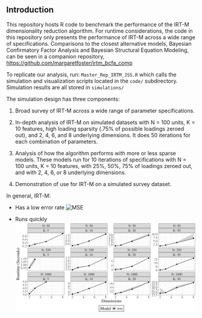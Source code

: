 ## Introduction

This repository hosts R code to benchmark the performance of the IRT-M dimensionality reduction algorithm. For runtime considerations, the code in this repository only presents the performance of IRT-M across a wide range of specifications. Comparisons to the closest alternative models, Bayesian Confirmatory Factor Analysis and Bayesian Structural Equation Modeling, can be seen in a companion repository, https://github.com/margaretfoster/irtm_bcfa_comp

To replicate our analysis, run: `Master_Rep_IRTM_JSS.R` which calls the simulation and visualization scripts located in the `code/` subdirectory. Simulation results are all stored in `simulations/`

The simulation design has three components:

1) Broad survey of IRT-M  across a wide range of parameter specifications.
   
2) In-depth analysis of IRT-M on simulated datasets with N = 100 units, K = 10 features, high loading sparsity (.75% of possible loadings zeroed out), and 2, 4, 6, and 8 underlying dimensions. It does 50 iterations for each combination of parameters.

3) Analysis of how the algorithm performs with more or less sparse models.
These models run for 10 iterations of specifications with N = 100 units, K = 10 features, with 25%, 50%, 75% of loadings zeroed out, and with 2, 4, 6, or 8 underlying dimensions.

4) Demonstration of use for IRT-M on a simulated survey dataset.

In general, IRT-M:

- Has a low error rate
![MSE](./simulations/results/figures/MSE_irtm-only.png)


- Runs quickly
![runtime](./simulations/results/figures/time_range_irt-only.png)
